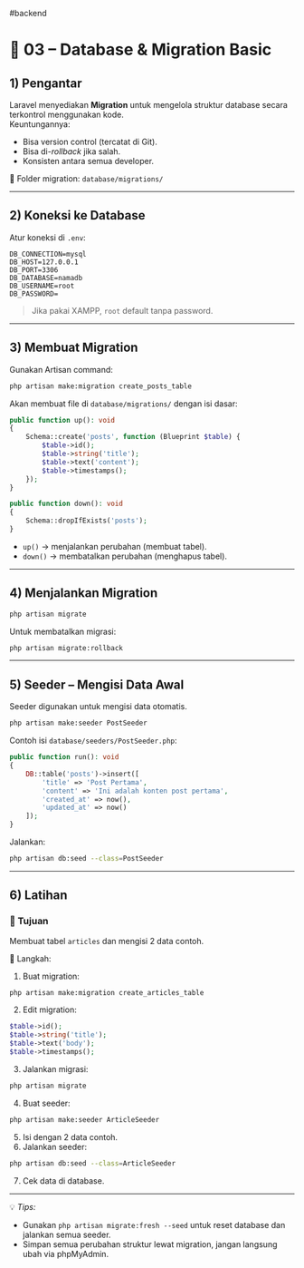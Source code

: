 #backend
# 📌 03 – Database & Migration Basic

## 1) Pengantar
Laravel menyediakan **Migration** untuk mengelola struktur database secara terkontrol menggunakan kode.  
Keuntungannya:
- Bisa version control (tercatat di Git).
- Bisa di-*rollback* jika salah.
- Konsisten antara semua developer.

📂 Folder migration: `database/migrations/`

---

## 2) Koneksi ke Database
Atur koneksi di `.env`:
```env
DB_CONNECTION=mysql
DB_HOST=127.0.0.1
DB_PORT=3306
DB_DATABASE=namadb
DB_USERNAME=root
DB_PASSWORD=
```
> Jika pakai XAMPP, `root` default tanpa password.

---

## 3) Membuat Migration
Gunakan Artisan command:
```bash
php artisan make:migration create_posts_table
```
Akan membuat file di `database/migrations/` dengan isi dasar:
```php
public function up(): void
{
    Schema::create('posts', function (Blueprint $table) {
        $table->id();
        $table->string('title');
        $table->text('content');
        $table->timestamps();
    });
}

public function down(): void
{
    Schema::dropIfExists('posts');
}
```
- `up()` → menjalankan perubahan (membuat tabel).
- `down()` → membatalkan perubahan (menghapus tabel).

---

## 4) Menjalankan Migration
```bash
php artisan migrate
```
Untuk membatalkan migrasi:
```bash
php artisan migrate:rollback
```

---

## 5) Seeder – Mengisi Data Awal
Seeder digunakan untuk mengisi data otomatis.
```bash
php artisan make:seeder PostSeeder
```
Contoh isi `database/seeders/PostSeeder.php`:
```php
public function run(): void
{
    DB::table('posts')->insert([
        'title' => 'Post Pertama',
        'content' => 'Ini adalah konten post pertama',
        'created_at' => now(),
        'updated_at' => now()
    ]);
}
```
Jalankan:
```bash
php artisan db:seed --class=PostSeeder
```

---

## 6) Latihan
### 🎯 Tujuan
Membuat tabel `articles` dan mengisi 2 data contoh.

📂 Langkah:
1. Buat migration:
```bash
php artisan make:migration create_articles_table
```
2. Edit migration:
```php
$table->id();
$table->string('title');
$table->text('body');
$table->timestamps();
```
3. Jalankan migrasi:
```bash
php artisan migrate
```
4. Buat seeder:
```bash
php artisan make:seeder ArticleSeeder
```
5. Isi dengan 2 data contoh.
6. Jalankan seeder:
```bash
php artisan db:seed --class=ArticleSeeder
```
7. Cek data di database.

---

💡 *Tips:*
- Gunakan `php artisan migrate:fresh --seed` untuk reset database dan jalankan semua seeder.
- Simpan semua perubahan struktur lewat migration, jangan langsung ubah via phpMyAdmin.
